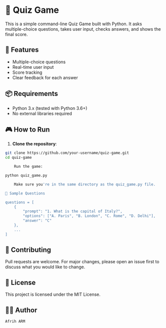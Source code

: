 # 🧠 Quiz Game

This is a simple command-line Quiz Game built with Python. It asks multiple-choice questions, takes user input, checks answers, and shows the final score.

## 🚀 Features

- Multiple-choice questions
- Real-time user input
- Score tracking
- Clear feedback for each answer

## 📦 Requirements

- Python 3.x (tested with Python 3.6+)
- No external libraries required

## 🎮 How to Run

1. **Clone the repository**:

```bash
git clone https://github.com/your-username/quiz-game.git
cd quiz-game

    Run the game:

python quiz_game.py

    Make sure you're in the same directory as the quiz_game.py file.

📝 Sample Questions

questions = [
    {
        "prompt": "1. What is the capital of Italy?",
        "options": ["A. Paris", "B. London", "C. Rome", "D. Delhi"],
        "answer": "C"
    },
    ...
]

```

## 🤝 Contributing

Pull requests are welcome. For major changes, please open an issue first to discuss what you would like to change.

## 📄 License
This project is licensed under the MIT License.

## 👨‍💻 Author
    Afrih ARM
